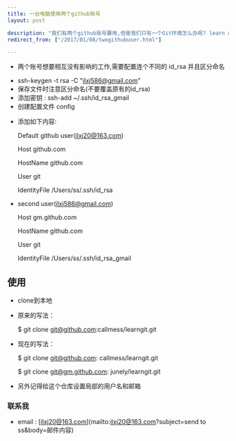 ```yaml
---
title: 一台电脑使用两个github账号
layout: post

description: "我们有两个github账号要用,但是我们只有一个Git环境怎么办呢? learn more >>"
redirect_from: ["/2017/01/08/twogithubuser.html"]

---
```

* 两个账号想要相互没有影响的工作,需要配置连个不同的 id_rsa 并且区分命名
 - ssh-keygen -t rsa -C "ilxj586@gmail.com"
 - 保存文件时注意区分命名(不要覆盖原有的id_rsa)
 - 添加密钥 : ssh-add ~/.ssh/id_rsa_gmail
 - 创建配置文件 config
 * 添加如下内容:

   Default github user(ilxj20@163.com)

   Host github.com

   HostName github.com

   User git

   IdentityFile /Users/ss/.ssh/id_rsa

* second user(ilxj586@gmail.com)

  Host gm.github.com

  HostName github.com

  User git

  IdentityFile /Users/ss/.ssh/id_rsa_gmail

## 使用
  * clone到本地

  * 原来的写法：

    $ git clone git@github.com:callmess/learngit.git
  * 现在的写法：

    $ git clone git@github.com: callmess/learngit.git

    $ git clone git@gm.github.com: junely/learngit.git

* 另外记得给这个仓库设置局部的用户名和邮箱

### 联系我
 * email : [ilxj20@163.com](mailto:ilxj20@163.com?subject=send to ss&body=邮件内容)
 <!-- subject后面不能跟中文,否则后果很杯具-->
